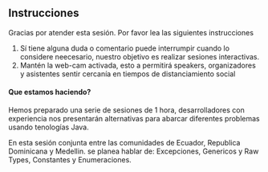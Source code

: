 ## Instrucciones
Gracias por atender esta sesión. Por favor lea las siguientes instrucciones

1. Sí tiene alguna duda o comentario puede interrumpir cuando lo considere neecesario, nuestro objetivo es realizar sesiones interactivas.
2. Mantén la web-cam activada, esto a permitirá speakers, organizadores y asistentes sentir cercanía en tiempos de distanciamiento social

#### Que estamos haciendo?

Hemos preparado una serie de sesiones de 1 hora, desarrolladores con experiencia nos presentarán alternativas para abarcar diferentes
problemas usando tenologías Java. 

En esta sesión conjunta entre las comunidades de Ecuador, Republica Dominicana y Medellin. se planea hablar de: Excepciones, Genericos y Raw Types, Constantes y Enumeraciones.
